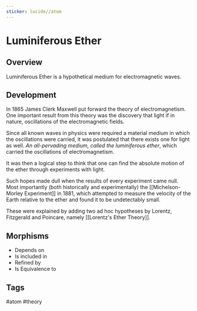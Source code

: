 ```yaml
---
sticker: lucide//atom
---
```

# Luminiferous Ether
## Overview

Luminiferous Ether is a hypothetical medium for electromagnetic waves.
## Development

In 1865 James Clerk Maxwell put forward the theory of electromagnetism. One important result from this theory was the discovery that light if in nature, oscillations of the electromagnetic fields.

Since all known waves in physics were required a material medium in which the oscillations were carried, it was postulated that there exists one for light as well. *An all-pervading medium, called the luminiferous ether*, which carried the oscillations of electromagnetism.

It was then a logical step to think that one can find the absolute motion of the ether through experiments with light. 

Such hopes made dull when the results of every experiment came null. Most importantly (both historically and experimentally) the [[Michelson-Morley Experiment]] in 1881, which attempted to measure the velocity of the Earth relative to the ether and found it to be undetectably small.

These were explained by adding two ad hoc hypotheses by Lorentz, Fitzgerald and Poincare, namely [[Lorentz's Ether Theory]].

## Morphisms
- Depends on
- Is included in
- Refined by
- Is Equivalence to

## Tags
#atom #theory 